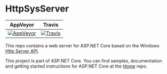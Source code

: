 HttpSysServer
=================

| AppVeyor | Travis |
| ---- | ----
| [![AppVeyor](https://ci.appveyor.com/api/projects/status/47fv9qoe862xlr25/branch/dev?svg=true)](https://ci.appveyor.com/project/aspnetci/HttpSysServer/branch/dev) | [![Travis](https://travis-ci.org/aspnet/HttpSysServer.svg?branch=dev)](https://travis-ci.org/aspnet/HttpSysServer) |

This repo contains a web server for ASP.NET Core based on the Windows [Http Server API](https://msdn.microsoft.com/en-us/library/windows/desktop/aa364510.aspx).

This project is part of ASP.NET Core. You can find samples, documentation and getting started instructions for ASP.NET Core at the [Home](https://github.com/aspnet/home) repo.
